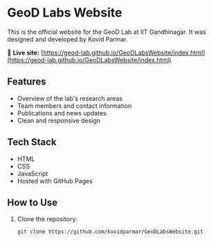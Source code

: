 # GeoD Labs Website

This is the official website for the GeoD Lab at IIT Gandhinagar. It was designed and developed by Kovid Parmar.

🔗 **Live site:** [https://geod-lab.github.io/GeoDLabsWebsite/index.html](https://geod-lab.github.io/GeoDLabsWebsite/index.html)

## Features

- Overview of the lab's research areas
- Team members and contact information
- Publications and news updates
- Clean and responsive design

## Tech Stack

- HTML
- CSS
- JavaScript
- Hosted with GitHub Pages

## How to Use

1. Clone the repository:
   ```bash
   git clone https://github.com/kovidparmar/GeoDLabsWebsite.git
